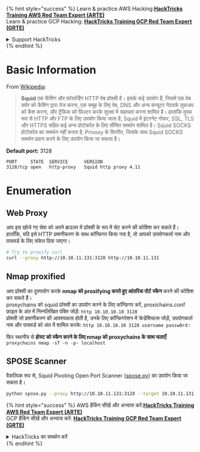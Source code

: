 {% hint style="success" %}
Learn & practice AWS Hacking:<img src="/.gitbook/assets/arte.png" alt="" data-size="line">[**HackTricks Training AWS Red Team Expert (ARTE)**](https://training.hacktricks.xyz/courses/arte)<img src="/.gitbook/assets/arte.png" alt="" data-size="line">\
Learn & practice GCP Hacking: <img src="/.gitbook/assets/grte.png" alt="" data-size="line">[**HackTricks Training GCP Red Team Expert (GRTE)**<img src="/.gitbook/assets/grte.png" alt="" data-size="line">](https://training.hacktricks.xyz/courses/grte)

<details>

<summary>Support HackTricks</summary>

* Check the [**subscription plans**](https://github.com/sponsors/carlospolop)!
* **Join the** 💬 [**Discord group**](https://discord.gg/hRep4RUj7f) or the [**telegram group**](https://t.me/peass) or **follow** us on **Twitter** 🐦 [**@hacktricks\_live**](https://twitter.com/hacktricks\_live)**.**
* **Share hacking tricks by submitting PRs to the** [**HackTricks**](https://github.com/carlospolop/hacktricks) and [**HackTricks Cloud**](https://github.com/carlospolop/hacktricks-cloud) github repos.

</details>
{% endhint %}


# Basic Information

From [Wikipedia](https://en.wikipedia.org/wiki/Squid\_\(software\)):

> **Squid** एक कैशिंग और फॉरवर्डिंग HTTP वेब प्रॉक्सी है। इसके कई उपयोग हैं, जिसमें एक वेब सर्वर को कैशिंग द्वारा तेज करना, एक समूह के लिए वेब, DNS और अन्य कंप्यूटर नेटवर्क लुकअप को कैश करना, और ट्रैफ़िक को फ़िल्टर करके सुरक्षा में सहायता करना शामिल है। हालांकि मुख्य रूप से HTTP और FTP के लिए उपयोग किया जाता है, Squid में इंटरनेट गोफर, SSL, TLS और HTTPS सहित कई अन्य प्रोटोकॉल के लिए सीमित समर्थन शामिल है। Squid SOCKS प्रोटोकॉल का समर्थन नहीं करता है, Privoxy के विपरीत, जिसके साथ Squid SOCKS समर्थन प्रदान करने के लिए उपयोग किया जा सकता है।

**Default port:** 3128
```
PORT     STATE  SERVICE      VERSION
3128/tcp open   http-proxy   Squid http proxy 4.11
```
# Enumeration

## Web Proxy

आप इस खोजे गए सेवा को अपने ब्राउज़र में प्रॉक्सी के रूप में सेट करने की कोशिश कर सकते हैं। हालाँकि, यदि इसे HTTP प्रमाणीकरण के साथ कॉन्फ़िगर किया गया है, तो आपको उपयोगकर्ता नाम और पासवर्ड के लिए संकेत दिया जाएगा।
```bash
# Try to proxify curl
curl --proxy http://10.10.11.131:3128 http://10.10.11.131
```
## Nmap proxified

आप प्रॉक्सी का दुरुपयोग करके **nmap को proxifying करते हुए आंतरिक पोर्ट स्कैन** करने की कोशिश कर सकते हैं।\
proxychains को squid प्रॉक्सी का उपयोग करने के लिए कॉन्फ़िगर करें, proxichains.conf फ़ाइल के अंत में निम्नलिखित पंक्ति जोड़ें: `http 10.10.10.10 3128`\
प्रॉक्सी जो प्रमाणीकरण की आवश्यकता होती है, उनके लिए कॉन्फ़िगरेशन में क्रेडेंशियल्स जोड़ें, उपयोगकर्ता नाम और पासवर्ड को अंत में शामिल करके: `http 10.10.10.10 3128 username passw0rd`।

फिर स्थानीय से **होस्ट को स्कैन करने के लिए nmap को proxychains के साथ चलाएँ**: `proxychains nmap -sT -n -p- localhost`

## SPOSE Scanner

वैकल्पिक रूप से, Squid Pivoting Open Port Scanner ([spose.py](https://github.com/aancw/spose)) का उपयोग किया जा सकता है।
```bash
python spose.py --proxy http://10.10.11.131:3128 --target 10.10.11.131
```
{% hint style="success" %}
AWS हैकिंग सीखें और अभ्यास करें:<img src="/.gitbook/assets/arte.png" alt="" data-size="line">[**HackTricks Training AWS Red Team Expert (ARTE)**](https://training.hacktricks.xyz/courses/arte)<img src="/.gitbook/assets/arte.png" alt="" data-size="line">\
GCP हैकिंग सीखें और अभ्यास करें: <img src="/.gitbook/assets/grte.png" alt="" data-size="line">[**HackTricks Training GCP Red Team Expert (GRTE)**<img src="/.gitbook/assets/grte.png" alt="" data-size="line">](https://training.hacktricks.xyz/courses/grte)

<details>

<summary>HackTricks का समर्थन करें</summary>

* [**सदस्यता योजनाएँ**](https://github.com/sponsors/carlospolop) देखें!
* **हमारे** 💬 [**Discord समूह**](https://discord.gg/hRep4RUj7f) या [**telegram समूह**](https://t.me/peass) में शामिल हों या **हमारे** **Twitter** 🐦 [**@hacktricks\_live**](https://twitter.com/hacktricks\_live)** का पालन करें।**
* **हैकिंग ट्रिक्स साझा करें और** [**HackTricks**](https://github.com/carlospolop/hacktricks) और [**HackTricks Cloud**](https://github.com/carlospolop/hacktricks-cloud) github रिपोजिटरी में PRs सबमिट करें।

</details>
{% endhint %}
